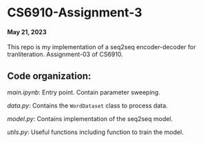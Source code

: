 # CS6910-Assignment-3
#### May 21, 2023

This repo is my implementation of a seq2seq encoder-decoder for tranliteration.
Assignment-03 of CS6910.

## Code organization:

*main.ipynb*: Entry point. Contain parameter sweeping.

*data.py*: Contains the `WordDataset` class to process data.

*model.py*: Contains implementation of the seq2seq model.

*utils.py*: Useful functions including function to train the model.

